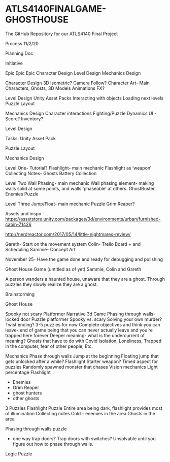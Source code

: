 # ATLS4140FINALGAME-GHOSTHOUSE
The GitHub Repository for our ATLS4140 Final Project

Process 11/2/20

Planning Doc

Initiative


Epic 
Epic 
Epic
Character Design
Level Design
Mechanics Design
		

Character Design
3D Isometric? Camera Follow? 
Character Art- Main Characters, Ghosts, 
3D Models 
Animations
FX? 

Level Design
Unity Asset Packs
Interacting with objects
Loading next levels
Puzzle Layout

Mechanics Design
Character interactions
Fighting/Puzzle Dynamics
UI - Score? Inventory? 


Level Design 

Tasks: 
Unity Asset Pack


Puzzle Layout 


Mechanics Design

Level One- 
Tutorial? 
Flashlight- main mechanic
Flashlight as ‘weapon’
Collecting Notes- 
Ghosts 
Battery Collection 

Level Two
Wall Phasing- main mechanic
Wall phasing element- making walls solid at some points, and walls ‘phaseable’ at others. 
GhostBuster Enemies
Puzzle 

Level Three 
Jump/Float- main mechanic
Puzzle
Grim Reaper? 




Assets and inspo - 
https://assetstore.unity.com/packages/3d/environments/urban/furnished-cabin-71426

http://nerdreactor.com/2017/05/14/little-nightmares-review/



Gareth- Start on the movement system
Colin- Trello Board + and Scheduling
Sammie- Concept Art 


November 25- Have the game done and ready for debugging and polishing





Ghost House Game (untitled as of yet)
Sammie, Colin and Gareth

A person wanders a haunted house, unaware that they are a ghost. Through puzzles they slowly realize they are a ghost. 




Brainstorming

Ghost House

Spooky not scary
Platformer
Narrative
3d Game
Phasing through walls- locked door
Puzzle platformer
Spooky vs. scary
Solving your own murder?
Twist ending? 
3-5 puzzles for now 
Complete objectives and think you can leave- end of game being that you can never actually leave and you’re trapped here forever
Deeper meaning- what is the undercurrent of meaning? 
Ghosts that have to do with Covid
Isolation, Loneliness, Trapped in the computer, fear of other people, Etc. 

Mechanics
Phase through walls
Jump at the beginning
Floating jump that gets unlocked after a while?
Flashlight
Starter weapon?
Timed aspect for puzzles
Randomly spawned monster that chases
Vision mechanics
Light percentage
Flashlight


- Enemies
- 	Grim Reaper
- 	ghost hunters
- 	other ghosts

3 Puzzles
Flashlight Puzzle
Entire area being dark, flashlight provides most of illumination
Collecting notes
Cold - enemies in the area 
Ghosts in the area 


Phasing through walls puzzle
-  one way trap doors? Trap doors with switches? Unsolvable until you figure out how to phase through walls. 

Logic Puzzle
